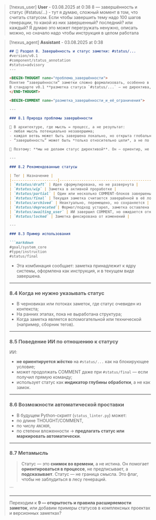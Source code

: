 >[!nexus_user] **User** - 03.08.2025 at 0:38
> 8 — завершённость и статус (#status/...) - тут я думаю, сложный момент в том, что считать статусом. Если чтобы завершить тему надо 100 шагов генерации, то какой из них завершенный? последний? или каждый? Я думаю это может перегружать ненужно, описать можно, но сначало надо чтобы инструкция в целом работала
<!-- UID: 146c5568-b056-48db-899e-736fb4701208 -->




>[!nexus_agent] **Assistant** - 03.08.2025 at 0:38
> ```markdown
> ## 🧩 Раздел 8. Завершённость и статус заметки: #status/... 
> #version/v0.1 
> #component/status_annotation 
> #status=advisory 
> ---
> 
> <BEGIN-THOUGHT name="проблема_завершённости">
> Понятие “завершённости” заметки сложно формализовать, особенно в архитектуре, где одна мысль разворачивается в сотни итераций, уровней, ветвей. Что считать завершённым: последнюю мысль? каждый фрагмент отдельно? весь поток? 
> В стандарте v0.1 **разметка статуса `#status/...` — не директива, а навигационная метка**, помогающая ориентироваться в фазе проработки, не мешая самой структуре. Она **вспомогательна**, не обязательна.
> </END-THOUGHT>
> 
> <BEGIN-COMMENT name="разметка_завершённости_и_её_ограничения">
> 
> ---
> 
> ### 8.1 Природа проблемы завершённости
> 
> 🧠 В архитектуре, где мысль = процесс, а не результат:
> - любая мысль потенциально незавершима;
> - каждая ветвь может быть завершена локально, но открыта глобально;
> - “завершённость” может быть *только относительно цели*, а не по форме.
> 
> 📌 Поэтому: **мы не делаем статус директивой**. Он — ориентир, не правило.
> 
> ---
> 
> ### 8.2 Рекомендованные статусы
> 
> | Тег | Назначение |
> |---------------------|------------------------------------------------------------|
> | `#status/draft` | Идея сформулирована, но не развернута |
> | `#status/wip` | Заметка в активной проработке |
> | `#status/partial` | Один или несколько COMMENT-блоков завершены, но не все |
> | `#status/final` | Текущая заметка считается завершённой в её логических пределах |
> | `#status/archived` | Неактуально, перемещено, но сохраняется |
> | `#status/deprecated`| Формат/подход устарел, заметка оставлена для истории |
> | `#status/awaiting_user` | ИИ завершил COMMENT, но ожидается отклик или действие пользователя |
> | `#status/locked` | Заметка фиксирована от изменений |
> 
> ---
> 
> ### 8.3 Пример использования
> 
> ```markdown
> #goal/system_core 
> #type/instruction 
> #status/final 
> ```
> 
> - Эта комбинация сообщает: заметка принадлежит к ядру системы, оформлена как инструкция, и в текущем виде завершена.
> 
> ---
> 
> ### 8.4 Когда не нужно указывать статус
> 
> - В черновиках или потоках заметок, где статус очевиден из контекста;
> - На ранних этапах, пока не выработана структура;
> - Когда заметка является вспомогательной или технической (например, сборник тегов).
> 
> ---
> 
> ### 8.5 Поведение ИИ по отношению к статусу
> 
> ИИ:
> - **не ориентируется жёстко** на `#status/...` как на блокирующее условие;
> - может продолжать COMMENT даже при `#status/final` — если получил прямую команду;
> - использует статус как **индикатор глубины обработки**, а не как замок.
> 
> ---
> 
> ### 8.6 Возможности автоматической проставки
> 
> - В будущем Python-скрипт (`status_linter.py`) может:
>  - по длине THOUGHT/COMMENT,
>  - по числу `ANCHOR`,
>  - по степени вложенности
>  → **предлагать статус или маркировать автоматически**.
> 
> ---
> 
> ### 8.7 Метамысль
> 
> > Статус — это **снимок во времени**, а не истина. 
> > Он помогает **ориентироваться в процессе**, не предписывает, а **подсказывает**. 
> > Статус — не граница смысла. Это флаг, чтобы не заблудиться в лесу генераций.
> 
> </END-COMMENT>
> ```
> 
> ---
> 
> Переходим к **9 — открытость и правила расширяемости заметок**, 
> или добавим примеры статусов в комплексных проектах и версионных заметках?
<!-- UID: e13e2c99-99ea-4d9b-aae8-ed221456c1b9 -->